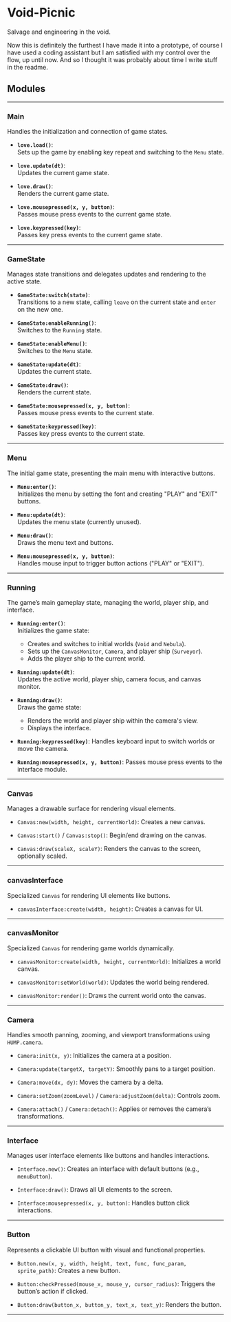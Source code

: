 # Void-Picnic

Salvage and engineering in the void.

Now this is definitely the furthest I have made it into a prototype, of course I have used a coding assistant but I am satisfied with my control over the flow, up until now. And so I thought it was probably about time I write stuff in the readme.

## Modules

---

### **Main**
Handles the initialization and connection of game states.

- **`love.load()`**:  
  Sets up the game by enabling key repeat and switching to the `Menu` state.
  
- **`love.update(dt)`**:  
  Updates the current game state.

- **`love.draw()`**:  
  Renders the current game state.

- **`love.mousepressed(x, y, button)`**:  
  Passes mouse press events to the current game state.

- **`love.keypressed(key)`**:  
  Passes key press events to the current game state.

---

### **GameState**
Manages state transitions and delegates updates and rendering to the active state.

- **`GameState:switch(state)`**:  
  Transitions to a new state, calling `leave` on the current state and `enter` on the new one.

- **`GameState:enableRunning()`**:  
  Switches to the `Running` state.

- **`GameState:enableMenu()`**:  
  Switches to the `Menu` state.

- **`GameState:update(dt)`**:  
  Updates the current state.

- **`GameState:draw()`**:  
  Renders the current state.

- **`GameState:mousepressed(x, y, button)`**:  
  Passes mouse press events to the current state.

- **`GameState:keypressed(key)`**:  
  Passes key press events to the current state.

---

### **Menu**
The initial game state, presenting the main menu with interactive buttons.

- **`Menu:enter()`**:  
  Initializes the menu by setting the font and creating "PLAY" and "EXIT" buttons.

- **`Menu:update(dt)`**:  
  Updates the menu state (currently unused).

- **`Menu:draw()`**:  
  Draws the menu text and buttons.

- **`Menu:mousepressed(x, y, button)`**:  
  Handles mouse input to trigger button actions ("PLAY" or "EXIT").

---

### **Running**
The game’s main gameplay state, managing the world, player ship, and interface.

- **`Running:enter()`**:  
  Initializes the game state:
  - Creates and switches to initial worlds (`Void` and `Nebula`).
  - Sets up the `CanvasMonitor`, `Camera`, and player ship (`Surveyor`).
  - Adds the player ship to the current world.

- **`Running:update(dt)`**:  
  Updates the active world, player ship, camera focus, and canvas monitor.

- **`Running:draw()`**:  
  Draws the game state:
  - Renders the world and player ship within the camera's view.
  - Displays the interface.

- **`Running:keypressed(key)`**: Handles keyboard input to switch worlds or move the camera.

- **`Running:mousepressed(x, y, button)`**: Passes mouse press events to the interface module.

---

### **Canvas**
Manages a drawable surface for rendering visual elements.

  - `Canvas:new(width, height, currentWorld)`: Creates a new canvas.

  - `Canvas:start()` / `Canvas:stop()`: Begin/end drawing on the canvas. 

  - `Canvas:draw(scaleX, scaleY)`: Renders the canvas to the screen, optionally scaled.  

---

### **canvasInterface**
Specialized `Canvas` for rendering UI elements like buttons.  

  - `canvasInterface:create(width, height)`: Creates a canvas for UI.  

---

### **canvasMonitor**
Specialized `Canvas` for rendering game worlds dynamically.  

  - `canvasMonitor:create(width, height, currentWorld)`: Initializes a world canvas.  

  - `canvasMonitor:setWorld(world)`: Updates the world being rendered.  

  - `canvasMonitor:render()`: Draws the current world onto the canvas.  

---

### **Camera**
Handles smooth panning, zooming, and viewport transformations using `HUMP.camera`.  

  - `Camera:init(x, y)`: Initializes the camera at a position.  

  - `Camera:update(targetX, targetY)`: Smoothly pans to a target position.  

  - `Camera:move(dx, dy)`: Moves the camera by a delta.  

  - `Camera:setZoom(zoomLevel)` / `Camera:adjustZoom(delta)`: Controls zoom.  

  - `Camera:attach()` / `Camera:detach()`: Applies or removes the camera’s transformations.  

---

### **Interface**
Manages user interface elements like buttons and handles interactions.  

  - `Interface.new()`: Creates an interface with default buttons (e.g., `menuButton`).  

  - `Interface:draw()`: Draws all UI elements to the screen.  

  - `Interface:mousepressed(x, y, button)`: Handles button click interactions.  

---

### **Button**
Represents a clickable UI button with visual and functional properties.  

  - `Button.new(x, y, width, height, text, func, func_param, sprite_path)`: Creates a new button.  

  - `Button:checkPressed(mouse_x, mouse_y, cursor_radius)`: Triggers the button’s action if clicked.  

  - `Button:draw(button_x, button_y, text_x, text_y)`: Renders the button.  

---